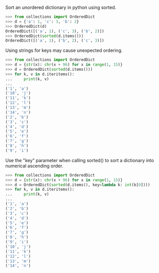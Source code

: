Sort an unordered dictionary in python using sorted.
```python
>>> from collections import OrderedDict
>>> d = {'a': 1, 'c': 3, 'b': 2}
>>> OrderedDict(d)
OrderedDict([('a', 1), ('c', 3), ('b', 2)])
>>> OrderedDict(sorted(d.items()))
OrderedDict([('a', 1), ('b', 2), ('c', 3)])
```
Using strings for keys may cause unexpected ordering.
```python
>>> from collections import OrderedDict
>>> d = {str(x): chr(x + 96) for x in range(1, 15)}
>>> d = OrderedDict(sorted(d.items()))
>>> for k, v in d.iteritems():
...     print(k, v)
...
('1', 'a')
('10', 'j')
('11', 'k')
('12', 'l')
('13', 'm')
('14', 'n')
('2', 'b')
('3', 'c')
('4', 'd')
('5', 'e')
('6', 'f')
('7', 'g')
('8', 'h')
('9', 'i')
```
Use the "key" parameter when calling sorted() to sort a dictionary into numerical ascending order.
```python
>>> from collections import OrderedDict
>>> d = {str(x): chr(x + 96) for x in range(1, 15)}
>>> d = OrderedDict(sorted(d.items(), key=lambda k: int(k[0])))
>>> for k, v in d.iteritems():
...     print(k, v)
...
('1', 'a')
('2', 'b')
('3', 'c')
('4', 'd')
('5', 'e')
('6', 'f')
('7', 'g')
('8', 'h')
('9', 'i')
('10', 'j')
('11', 'k')
('12', 'l')
('13', 'm')
('14', 'n')
```